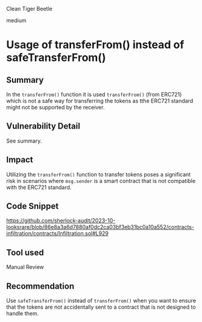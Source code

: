 Clean Tiger Beetle

medium

# Usage of transferFrom() instead of safeTransferFrom()
## Summary
In the `transferFrom()` function it is used `transferFrom()` (from ERC721) which is not a safe way for transferring the tokens as tthe ERC721 standard might not be supported by the receiver.

## Vulnerability Detail
See summary.

## Impact
Utilizing the `transferFrom()` function to transfer tokens poses a significant risk in scenarios where `msg.sender` is a smart contract that is not compatible with the ERC721 standard.

## Code Snippet
https://github.com/sherlock-audit/2023-10-looksrare/blob/86e8a3a6d7880af0dc2ca03bf3eb31bc0a10a552/contracts-infiltration/contracts/Infiltration.sol#L929

## Tool used
Manual Review

## Recommendation
Use `safeTransferFrom()` instead of `transferFrom()` when you want to ensure that the tokens are not accidentally sent to a contract that is not designed to handle them.
